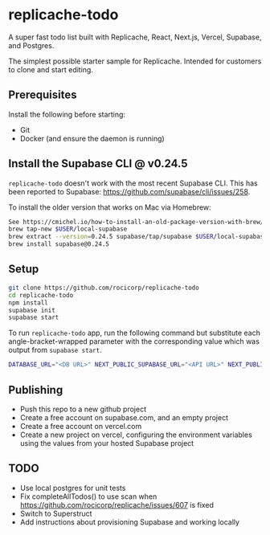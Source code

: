 # replicache-todo

A super fast todo list built with Replicache, React, Next.js, Vercel, Supabase, and Postgres.

The simplest possible starter sample for Replicache.
Intended for customers to clone and start editing.

## Prerequisites

Install the following before starting:

- Git
- Docker (and ensure the daemon is running)

## Install the Supabase CLI @ v0.24.5

`replicache-todo` doesn't work with the most recent Supabase CLI. This has been reported to Supabase: https://github.com/supabase/cli/issues/258.

To install the older version that works on Mac via Homebrew:

```bash
See https://cmichel.io/how-to-install-an-old-package-version-with-brew/ for more about this procedure.
brew tap-new $USER/local-supabase
brew extract --version=0.24.5 supabase/tap/supabase $USER/local-supabase
brew install supabase@0.24.5
```

## Setup

```bash
git clone https://github.com/rocicorp/replicache-todo
cd replicache-todo
npm install
supabase init
supabase start
```

To run `replicache-todo` app, run the following command but substitute each angle-bracket-wrapped parameter with the corresponding value which was output from `supabase start`.

```bash
DATABASE_URL="<DB URL>" NEXT_PUBLIC_SUPABASE_URL="<API URL>" NEXT_PUBLIC_SUPABASE_KEY="<anon key>" npm run dev
```

## Publishing

- Push this repo to a new github project
- Create a free account on supabase.com, and an empty project
- Create a free account on vercel.com
- Create a new project on vercel, configuring the environment variables using the values from your hosted Supabase project

## TODO

- Use local postgres for unit tests
- Fix completeAllTodos() to use scan when https://github.com/rocicorp/replicache/issues/607 is fixed
- Switch to Superstruct
- Add instructions about provisioning Supabase and working locally
